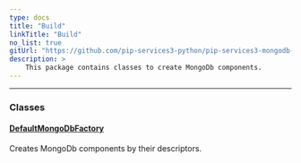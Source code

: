 ```yaml
---
type: docs
title: "Build"
linkTitle: "Build"
no_list: true
gitUrl: "https://github.com/pip-services3-python/pip-services3-mongodb-python"
description: >
    This package contains classes to create MongoDb components.
---
```

---
<div class="module-body"> 

### Classes

#### [DefaultMongoDbFactory](default_mongodb_factory)
Creates MongoDb components by their descriptors.


</div>

